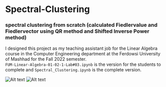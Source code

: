 # Spectral-Clustering
### spectral clustering from scratch (calculated Fiedlervalue and Fiedlervector using QR method and Shifted Inverse Power method)

I designed this project as my teaching assistant job for the Linear Algebra course in the Computer Engineering department at the Ferdowsi University of Mashhad for the Fall 2022 semester.\
`FUM-Linear-Algebra-01-02-1-Lab#03.ipynb` is the version for the students to complete and `Spectral_Clustering.ipynb` is the complete version.

![Alt text](https://github.com/Arya-Ebrahimi/Spectral-Clustering/blob/master/images/1.png?raw=true "1")
![Alt text](https://github.com/Arya-Ebrahimi/Spectral-Clustering/blob/master/images/2.png?raw=true "2")
